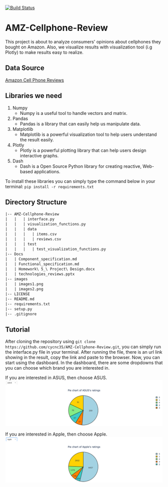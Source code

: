 [![Build Status](https://travis-ci.com/cycnc35/AMZ-Cellphone-Review.svg?branch=master)](https://travis-ci.com/cycnc35/AMZ-Cellphone-Review)
# AMZ-Cellphone-Review

This project is about to analyze consumers' opinions about cellphones they bought on Amazon.
Also, we visualize results with visualization tool (i.g Plotly) to make results easy to realize.

## Data Source

[Amazon Cell Phone Reviews](https://www.kaggle.com/grikomsn/amazon-cell-phones-reviews)

## Libraries we need

1. Numpy
    - Numpy is a useful tool to handle vectors and matrix.
2. Pandas
    - Pandas is a library that can easily help us manipulate data.
3. Matplotlib
    - Matplotlib is a powerful visualization tool to help users understand the result easily.
4. Plotly
    - Plotly is a powerful plotting library that can help users design interactive graphs.
5. Dash
    - Dash is a Open Source Python library for creating reactive, Web-based applications.

To install these libraries you can simply type the command below in your terminal:
`pip install -r requirements.txt`

## Directory Structure
```
|-- AMZ-Cellphone-Review
|   |   | interface.py
|   |   | visualization_functions.py
|   |   | data
|   |   |   | items.csv
|   |   |   | reviews.csv
|   |   | test
|   |   |   | test_visualization_functions.py
|-- Docs
|   | Component_specification.md
|   | Functional_specification.md
|   | Homework\ 5_\ Project\ Design.docx
|   | technologies_reviews.pptx
|-- images
|   | images1.png
|   | images2.png
|-- LICENSE
|-- README.md
|-- requirements.txt
|-- setup.py
|-- .gitignore
```

## Tutorial
After cloning the repository using `git clone https://github.com/cycnc35/AMZ-Cellphone-Review.git`, 
you can simply run the interface.py file in your terminal. After running the file, there is an url
link showing in the result, copy the link and paste to the browser. Now, you can start using the dashboard.
In the dashboard, there are some dropdowns that you can choose which brand you are interested in.

If you are interested in ASUS, then choose ASUS.
![Tutorial](https://github.com/cycnc35/AMZ-Cellphone-Review/blob/master/images/image1.png)

If you are interested in Apple, then choose Apple.
![Tutorial](https://github.com/cycnc35/AMZ-Cellphone-Review/blob/master/images/image2.png)
